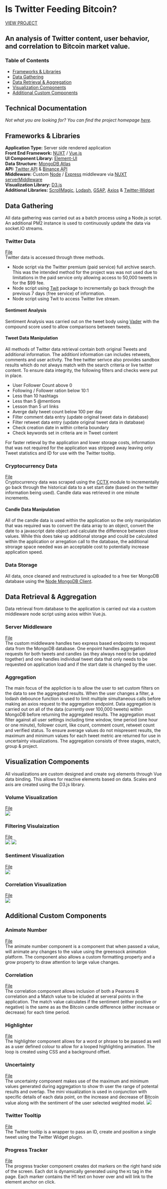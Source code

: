 # Is Twitter Feeding Bitcoin? 
[VIEW PROJECT](http://neiloliver.co/influence)
## An analysis of Twitter content, user behavior, and correlation to Bitcoin market value.

### Table of Contents
- [Frameworks & Libraries](#frameworks--libraries)
- [Data Gathering](#data-gathering)
- [Data Retrieval & Aggregation](#data-retrieval--aggregation)
- [Visualization Components](#visualization-components)
- [Additional Custom Components](#additional-custom-components)

## Technical Documentation
*Not what you are looking for? You can find the project homepage [here](../).*

## Frameworks & Libraries
**Application Type:** Server side rendered application  
**Front End Framework:** [NUXT](https://nuxtjs.org) / [Vue.js](https://vuejs.org)  
**UI Component Library:** [Element-UI](https://element.eleme.io/#/en-US)  
**Data Structure:** [MongoDB Atlas](https://www.mongodb.com/cloud/atlas)  
**API:** [Twitter API](https://developer.twitter.com/en/docs) & [Binance API](https://github.com/binance-exchange/binance-api-node)  
**Middleware:** Custom [Node](https://nodejs.org/en/) / [Express](https://expressjs.com) middleware via [NUXT serverMiddleware](https://nuxtjs.org/api/configuration-servermiddleware/)  
**Visualization Library:** [D3.js](https://d3js.org)  
**Additional Libraries:** [ScrollMagic](http://scrollmagic.io), [Lodash](https://lodash.com), [GSAP](https://greensock.com/gsap/), [Axios](https://github.com/axios/axios) & [Twitter-Widget](https://developer.twitter.com/en/docs/twitter-for-websites/javascript-api/overview)  

## Data Gathering
All data gathering was carried out as a batch process using a Node.js script. An additional PM2 instance is used to continuously update the data via socket.IO streams. 
### Twitter Data 
[File](./api/twitter_save.js)  
Twitter data is accessed through three methods.
- Node script via the Twitter premium (paid service) full archive search. This was the intended method for the project was was not used due to limitations in the paid service only allowing access to 50,000 tweets in for the $99 fee.
- Node script using [Twit](https://github.com/ttezel/twit) package to incrementally go back through the previous 7 days (free service) of information.
- Node script using Twit to access Twitter live stream.
#### Sentiment Analysis
Sentiment Analysis was carried out on the tweet body using [Vader](https://github.com/vaderSentiment/vaderSentiment-js) with the compound score used to allow comparisons between tweets.

#### Tweet Data Manipulation
All methods of Twitter data retrieval contain both original Tweets and additional information. The additionl information can includes retweets, comments and user activity. The free twitter serivce also provides sandbox results which do not always match with the search criteria or live twitter content. To ensure data integrity, the following filters and checks were put in place.
- User Follower Count above 0
- Following / Follower ration below 10:1
- Less than 10 hashtags
- Less than 5 @mentions
- Lesson than 5 url links
- Averge daily tweet count below 100 per day
- Filter comment data entry (update original tweet data in database)
- Filter retweet data entry (update original tweet data in database)
- Check creation date in within criteria boundary
- Check keywords set in criteria are in Tweet content
  
For faster retieval by the application and lower storage costs, information that was not required for the application was stripped away leaving only Tweet statistics and ID for use with the Twitter tooltip.
  
### Cryptocurrency Data
[File](./api/candle_save.js)  
Cryptocurrency data was scraped using the [CCTX](https://github.com/ccxt/ccxt) module to incrementally go back through the historical data to a set start date (based on the twitter information being used). Candle data was retrieved in one minute increments. 
#### Candle Data Manipulation
All of the candle data is used within the application so the only manipulation that was required was to convert the data array to an object, convert the date to a javascript date object and calculate the difference between close values. While this does take up additional storage and could be calculated within the application or arregation call to the database, the additional strorage space needed was an acceptable cost to potentially increase application speed.

### Data Storage
All data, once cleaned and restructured is uploaded to a free tier MongoDB database using the [Node MongoDB Client](https://mongodb.github.io/node-mongodb-native/).

## Data Retrieval & Aggregation
Data retrieval from database to the application is carried out via a custom middleware node script using axios within Vue.js.

### Server Middleware
[File](./api/index.js)  
The custom middleware handles two express based endpoints to request data from the MongoDB database. One enpoint handles aggregation requests for both tweets and candles (as they always need to be updated together) and one handles individual tweet data that only needs to be requested on application load and if the start date is changed by the user.

### Aggregation
The main focus of the appliction is to allow the user to set custom filters on the data to see the aggregated results. When the user changes a filter, a lodash debounce function is used to limit multiple simultaneous calls before making an axios request to the aggregation endpoint. Data aggregation is carried out on all of the data (currently over 100,000 tweets) within MongoDB before returning the aggregated results. 
The aggregation must filter against all user settings including time window, time period (one hour or one minute), follower count, like count, comment count, retweet count and verified status. To ensure average values do not mispresent results, the maximum and minimum values for each tweet metric are returned for use in uncertainty visualizations. The aggregation consists of three stages, match, group & project. 
  
## Visualization Components
All visualizations are custom designed and create svg elements through Vue data binding. This allows for reactive elements based on data. Scales and axis are created using the D3.js library. 
### Volume Visualization
[File](./components/volume-vis.vue)  
![](../1.png)
### Filtering Visulaization
[File](./components/bubble-vis.vue)  
![](../2.png)
![](../3.png)
### Sentiment Visualization
[File](./components/sentiment-vis.vue)  
![](../4.png)
### Correlation Visualization
[File](./components/final-vis.vue)  
![](../5.png)
  
## Additional Custom Components
### Animate Number
[File](./components/animate-number.vue)  
The animate number component is a component that when passed a value, will animate any changes to the value using the greensock animation platform. The component also allows a custom formatting property and a grow property to draw attention to large value changes.
### Correlation
[File](./components/correlation.vue)  
The correlation component allows inclusion of both a Pearsons R correlation and a Match value to be icluded at serveral points in the application. The match value calculates if the sentiment (either positive or negative) is the same as as the Bitcoin candle difference (either increase or decrease) for each time period. 
### Highlighter
[File](./components/sentiment-highlight.vue)  
The highlighter component allows for a word or phrase to be passed as well as a user defined colour to allow for a looped highlighting animation. The loop is created using CSS and a background offset. 
### Uncertainty
[File](./components/uncertainty-tooltip.vue)  
The uncertainty component makes use of the maximum and minimum values generated during aggregation to show th user the range of potental results and overlap. The mini visualization is used in conjunction with specific details of each data point, on the increase and decrease of Bitcoin value along with the sentiment of the user selected weighted model.
![](./static/images/uncertainty.png)

### Twitter Tooltip
[File](./components/twitter-tooltip.vue)  
The Twitter tooltip is a wrapper to pass an ID, create and position a single tweet using the Twitter Widget plugin. 

### Progress Tracker
[File](./components/progress-tracker.vue)  
The progress tracker component creates dot markers on the right hand side of the screen. Each dot is dynamically generated using the ```H1``` tag in the page. Each marker contains the H1 text on hover over and will link to the element anchor on click.

